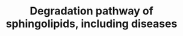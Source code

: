 ---
annotations:
- id: DOID:0070112
  parent: genetic disease
  type: Disease Ontology
  value: Niemann-Pick disease type B
- id: DOID:3322
  parent: genetic disease
  type: Disease Ontology
  value: GM1 gangliosidosis
- id: DOID:0070111
  parent: genetic disease
  type: Disease Ontology
  value: Niemann-Pick disease type A
- id: DOID:4795
  parent: genetic disease
  type: Disease Ontology
  value: GM2 gangliosidosis, AB variant
- id: DOID:10587
  parent: genetic disease
  type: Disease Ontology
  value: Krabbe disease
- id: DOID:3323
  parent: genetic disease
  type: Disease Ontology
  value: Sandhoff disease
- id: DOID:1926
  parent: genetic disease
  type: Disease Ontology
  value: Gaucher's disease
- id: DOID:3321
  parent: genetic disease
  type: Disease Ontology
  value: GM2 gangliosidosis
- id: DOID:3320
  parent: genetic disease
  type: Disease Ontology
  value: Tay-Sachs disease
- id: DOID:2368
  parent: genetic disease
  type: Disease Ontology
  value: gangliosidosis
- id: DOID:10581
  parent: genetic disease
  type: Disease Ontology
  value: metachromatic leukodystrophy
- id: PW:0000163
  parent: classic metabolic pathway
  type: Pathway Ontology
  value: sphingolipid degradation pathway
- id: DOID:0050464
  parent: genetic disease
  type: Disease Ontology
  value: Farber lipogranulomatosis
- id: PW:0000197
  parent: classic metabolic pathway
  type: Pathway Ontology
  value: sphingolipid metabolic pathway
- id: PW:0001062
  parent: classic metabolic pathway
  type: Pathway Ontology
  value: lacto-series glycosphingolipid metabolic pathway
- id: DOID:4
  type: Disease Ontology
  value: disease
- id: PW:0000162
  parent: classic metabolic pathway
  type: Pathway Ontology
  value: sphingolipid biosynthetic pathway
- id: PW:0000733
  parent: classic metabolic pathway
  type: Pathway Ontology
  value: glycosphingolipid metabolic pathway
- id: DOID:14504
  parent: genetic disease
  type: Disease Ontology
  value: Niemann-Pick disease
- id: PW:0000735
  parent: classic metabolic pathway
  type: Pathway Ontology
  value: altered sphingolipid metabolic pathway
- id: DOID:14499
  parent: genetic disease
  type: Disease Ontology
  value: Fabry disease
authors:
- DeSl
- Andra
- Egonw
- AdoBioInfo
- IreneHemel
- Khanspers
- Finterly
- Fehrhart
- Eweitz
citedin: ''
communities:
- IEM
- RareDiseases
description: Test pathway to include dieases in pathways, in order to deduce biomarkers.
last-edited: 2024-01-29
ndex: 64075170-8b69-11eb-9e72-0ac135e8bacf
organisms:
- Homo sapiens
redirect_from:
- /index.php/Pathway:WP4153
- /instance/WP4153
- /instance/WP4153_r128224
revision: r128224
schema-jsonld:
- '@context': https://schema.org/
  '@id': https://wikipathways.github.io/pathways/WP4153.html
  '@type': Dataset
  creator:
    '@type': Organization
    name: WikiPathways
  description: Test pathway to include dieases in pathways, in order to deduce biomarkers.
  keywords:
  - Acid ceramidase
  - Acrylsulfatase A
  - Alpha-galactosidase A
  - 'Beta-hexosaminidase A, B:'
  - Ceramide
  - Digalactosylceramide
  - Digalactosylceramide alpha
  - Digalactosylceramide beta
  - GA1
  - GA2
  - GLB1
  - GM1
  - 'GM1-beta-galactosidase (GLB):'
  - 'GM1-beta-galactosidease (GLB):'
  - GM2
  - GM2-activator
  - 'GM2A '
  - GM3
  - GalCer-beta-galactosidase
  - Globoside
  - Globoside example 1
  - Globoside example 2
  - Glucosylceramide
  - Glucosylceramide-beta-glucosidase
  - HEXA
  - HEXB
  - LIPA
  - NPC1
  - NPC2
  - PSAP
  - SCARB2
  - Sap-A
  - Sap-B
  - Sap-C
  - Sialidase
  - Sialidase 1
  - Sialidase 2
  - Sialidase 3
  - Sialidase 4
  - Sphingomyelin
  - Sphingomyelinase
  - Sphingosine
  - Sulfatide
  - galactosyl-ceramide
  - globotriaosylceramide
  - lactosylceramide
  license: CC0
  name: Degradation pathway of sphingolipids, including diseases
seo: CreativeWork
title: Degradation pathway of sphingolipids, including diseases
wpid: WP4153
---